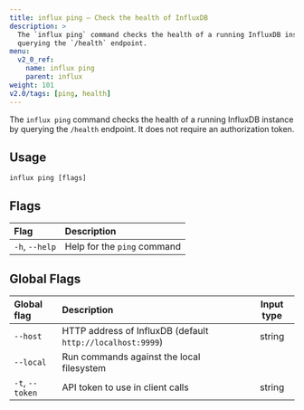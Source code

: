 ```yaml
---
title: influx ping – Check the health of InfluxDB
description: >
  The `influx ping` command checks the health of a running InfluxDB instance by
  querying the `/health` endpoint.
menu:
  v2_0_ref:
    name: influx ping
    parent: influx
weight: 101
v2.0/tags: [ping, health]
---
```


The `influx ping` command checks the health of a running InfluxDB instance by
querying the `/health` endpoint.
It does not require an authorization token.

## Usage
```
influx ping [flags]
```

## Flags
| Flag           | Description                 |
|:----           |:-----------                 |
| `-h`, `--help` | Help for the `ping` command |

## Global Flags
| Global flag     | Description                                                | Input type |
|:-----------     |:-----------                                                |:----------:|
| `--host`        | HTTP address of InfluxDB (default `http://localhost:9999`) | string     |
| `--local`       | Run commands against the local filesystem                  |            |
| `-t`, `--token` | API token to use in client calls                           | string     |
